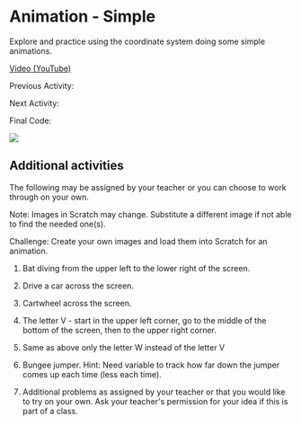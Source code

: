# Animation - Simple

Explore and practice using the coordinate system doing some simple animations.

[Video (YouTube)]()

Previous Activity: []()

Next Activity: []()

Final Code:

<img src="final.jpg">

## Additional activities

The following may be assigned by your teacher or you can choose to work through on your own.

Note: Images in Scratch may change.  Substitute a different image if not able to find the needed one(s).

Challenge: Create your own images and load them into Scratch for an animation.

1. Bat diving from the upper left to the lower right of the screen.

1. Drive a car across the screen.

1. Cartwheel across the screen.

1. The letter V - start in the upper left corner, go to the middle of the bottom of the screen, then to the upper right corner.

1. Same as above only the letter W instead of the letter V

1. Bungee jumper.  Hint: Need variable to track how far down the jumper comes up each time (less each time).

1. Additional problems as assigned by your teacher or that you would like to try on your own.  Ask your teacher's permission for your idea if this is part of a class.

